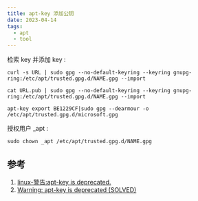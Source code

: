 ```yaml
---
title: apt-key 添加公钥
date: 2023-04-14
tags:
  - apt
  - tool
---
```


检索 key 并添加 key :
```Shell
curl -s URL | sudo gpg --no-default-keyring --keyring gnupg-ring:/etc/apt/trusted.gpg.d/NAME.gpg --import

cat URL.pub | sudo gpg --no-default-keyring --keyring gnupg-ring:/etc/apt/trusted.gpg.d/NAME.gpg --import

apt-key export BE1229CF|sudo gpg --dearmour -o /etc/apt/trusted.gpg.d/microsoft.gpg
```

授权用户 _apt :
```Shell
sudo chown _apt /etc/apt/trusted.gpg.d/NAME.gpg
```

## 参考

1. [linux-警告:apt-key is deprecated.](https://www.coder.work/article/7771966)
2. [Warning: apt-key is deprecated (SOLVED)](https://suay.site/?p=526)